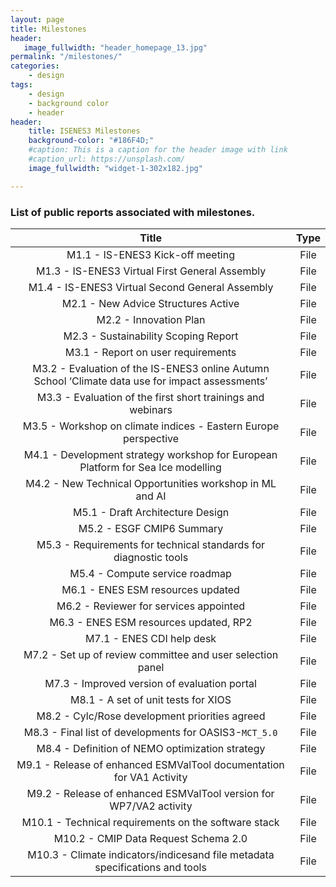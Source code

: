 ```yaml
---
layout: page
title: Milestones
header:
   image_fullwidth: "header_homepage_13.jpg"
permalink: "/milestones/"
categories:
    - design
tags:
    - design
    - background color
    - header
header:
    title: ISENES3 Milestones
    background-color: "#186F4D;"
    #caption: This is a caption for the header image with link
    #caption_url: https://unsplash.com/
    image_fullwidth: "widget-1-302x182.jpg"

---
```


### List of public reports associated with milestones. 

Title | Type
:----:|:----:
M1.1 - IS-ENES3 Kick-off meeting | File
M1.3 - IS-ENES3 Virtual First General Assembly | File
M1.4 - IS-ENES3 Virtual Second General Assembly | File
M2.1 - New Advice Structures Active | File
M2.2 - Innovation Plan | File
M2.3 - Sustainability Scoping Report | File
M3.1 - Report on user requirements | File
M3.2 - Evaluation of the IS-ENES3 online Autumn School ‘Climate data use for impact assessments’ | File
M3.3 - Evaluation of the first short trainings and webinars | File
M3.5 - Workshop on climate indices - Eastern Europe perspective | File
M4.1 - Development strategy workshop for European Platform for Sea Ice modelling | File
M4.2 - New Technical Opportunities workshop in ML and AI | File
M5.1 - Draft Architecture Design | File
M5.2 - ESGF CMIP6 Summary | File
M5.3 - Requirements for technical standards for diagnostic tools | File
M5.4 - Compute service roadmap | File
M6.1 - ENES ESM resources updated | File
M6.2 - Reviewer for services appointed | File
M6.3 - ENES ESM resources updated, RP2 | File
M7.1 - ENES CDI help desk | File
M7.2 - Set up of review committee and user selection panel | File
M7.3 - Improved version of evaluation portal | File
M8.1 - A set of unit tests for XIOS | File
M8.2 - Cylc/Rose development priorities agreed | File
M8.3 - Final list of developments for OASIS3-`MCT_5.0` | File
M8.4 - Definition of NEMO optimization strategy | File
M9.1 - Release of enhanced ESMValTool documentation for VA1 Activity | File
M9.2 - Release of enhanced ESMValTool version for WP7/VA2 activity | File
M10.1 - Technical requirements on the software stack | File
M10.2 - CMIP Data Request Schema 2.0 | File
M10.3 - Climate indicators/indicesand file metadata specifications and tools | File

